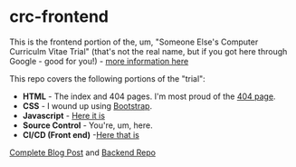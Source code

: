 # crc-frontend

This is the frontend portion of the, um, "Someone Else's Computer Curriculm Vitae Trial" (that's not the real name, but if you got here through Google - good for you!) - [more information here](https://cloudresumechallenge.dev/docs/the-challenge/aws/)


This repo covers the following portions of the "trial":

<ul>
  <li><strong>HTML</strong> - The index and 404 pages. I'm most proud of the <a href="https://www.justinthibault.xyz/404.html">404 page</a>.</li>
  <li><strong>CSS</strong> - I wound up using <a href="https://getbootstrap.com/">Bootstrap</a>.</li>
  <li><strong>Javascript</strong> - <a href="public/js/visit_count.js">Here it is</a> </li>
  <li><strong>Source Control</strong> - You're, um, here.</li>
  <li><strong>CI/CD (Front end)</strong> -<a href="github/workflows">Here that is</a></li>
</ul>

<a href="https://dev.to/tbojustin/old-man-yells-at-cloud-mid-career-pm-completes-the-cloud-resume-challenge-in-aws-using-terraform-1c43-temp-slug-8152442?preview=2c3e3cf8ce426f1861643261b3d0fd894d84db0e35c082c9b3d80435c5ebce1462eaffae0c44f55cafd9fb35a6e1e2d4825ebde44cbdab5e9415a2e9">
Complete Blog Post</a> and <a href="https://github.com/tbojustin/crc-backend">Backend Repo</a>
